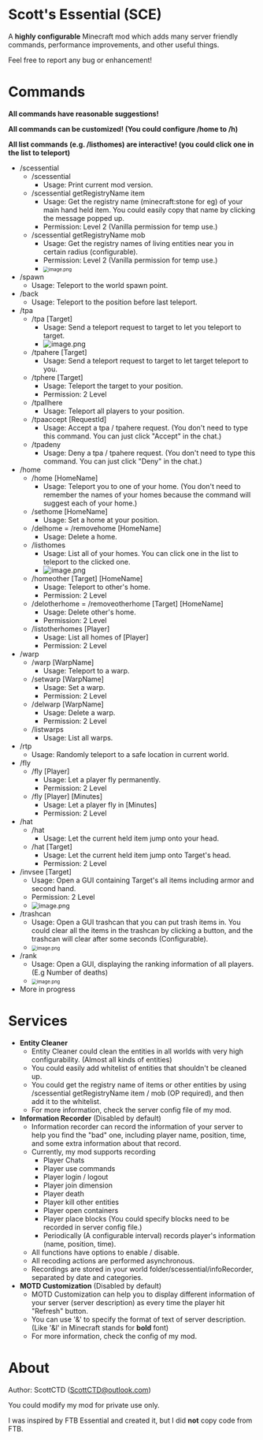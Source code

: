 # Scott's Essential (SCE)

A **highly configurable** Minecraft mod which adds many server friendly commands, performance improvements, and other useful things.

Feel free to report any bug or enhancement!

# Commands

**All commands have reasonable suggestions!**

**All commands can be customized! (You could configure /home to /h)**

**All list commands (e.g. /listhomes) are interactive! (you could click one in the list to teleport)**

- /scessential
  - /scessential
    - Usage: Print current mod version.
  - /scessential getRegistryName item
      - Usage: Get the registry name (minecraft:stone for eg) of your main hand held item. You could easily copy that name by clicking the message popped up.
      - Permission: Level 2 (Vanilla permission for temp use.)
  - /scessential getRegistryName mob
      - Usage: Get the registry names of living entities near you in certain radius (configurable).
      - Permission: Level 2 (Vanilla permission for temp use.)
      - <img src="https://i.loli.net/2021/01/13/ZmNRGOH14A6qanS.png" alt="image.png" style="zoom:67%;" />
- /spawn 
    - Usage: Teleport to the world spawn point.
- /back
    - Usage: Teleport to the position before last teleport.
- /tpa
    - /tpa [Target]
      - Usage: Send a teleport request to target to let you teleport to target.
      - ![image.png](https://i.loli.net/2021/01/14/G8Ryl6sK7Pox4qH.png)
    - /tpahere [Target]
      - Usage: Send a teleport request to target to let target teleport to you.
    - /tphere [Target]
      - Usage: Teleport the target to your position.
      - Permission: 2 Level
    - /tpallhere
      - Usage: Teleport all players to your position. 
    - /tpaaccept [RequestId]
      - Usage: Accept a tpa / tpahere request. (You don't need to type this command. You can just click "Accept" in the chat.)
    - /tpadeny
      - Usage: Deny a tpa / tpahere request. (You don't need to type this command. You can just click "Deny" in the chat.)
- /home
    - /home [HomeName]
      - Usage: Teleport you to one of your home. (You don't need to remember the names of your homes because the command will suggest each of your home.)
    - /sethome [HomeName]
      - Usage: Set a home at your position.
    - /delhome = /removehome [HomeName]
      - Usage: Delete a home.
    - /listhomes
      - Usage: List all of your homes. You can click one in the list to teleport to the clicked one.
      - ![image.png](https://i.loli.net/2021/01/13/z45M3e7t2BUGFVA.png)
    - /homeother [Target] [HomeName]
      - Usage: Teleport to other's home.
      - Permission: 2 Level
    - /delotherhome = /removeotherhome [Target] [HomeName]
      - Usage: Delete other's home.
      - Permission: 2 Level
    - /listotherhomes [Player]
      - Usage: List all homes of [Player]
      - Permission: 2 Level
- /warp
    - /warp [WarpName]
      - Usage: Teleport to a warp.
    - /setwarp [WarpName]
      - Usage: Set a warp.
      - Permission: 2 Level
    - /delwarp [WarpName]
      - Usage: Delete a warp.
      - Permission: 2 Level
    - /listwarps
      - Usage: List all warps.
- /rtp
    - Usage: Randomly teleport to a safe location in current world.
- /fly
    - /fly [Player]
      - Usage: Let a player fly permanently.
      - Permission: 2 Level
    - /fly [Player] [Minutes]
      - Usage: Let a player fly in [Minutes]
      - Permission: 2 Level
- /hat
    - /hat
        - Usage: Let the current held item jump onto your head.
    - /hat [Target]
        - Usage: Let the current held item jump onto Target's head.
        - Permission: 2 Level
- /invsee [Target]
    - Usage: Open a GUI containing Target's all items including armor and second hand.
    - Permission: 2 Level
    - <img src="https://i.loli.net/2021/01/14/aFYtjO9rHf4unTx.png" alt="image.png" style="zoom:90%;" />
- /trashcan
    - Usage: Open a GUI trashcan that you can put trash items in. You could clear all the items in the trashcan by clicking a button, and the trashcan will clear after some seconds (Configurable). 
    - <img src="https://i.loli.net/2021/01/13/yP8msuVo7LE6Jcj.png" alt="image.png" style="zoom: 67%;" />
- /rank
    - Usage: Open a GUI, displaying the ranking information of all players. (E.g Number of deaths)
    - <img src="https://i.loli.net/2021/01/14/3aDYzZy9GL6KCXH.png" alt="image.png" style="zoom:67%;" />
- More in progress
  
# Services

- **Entity Cleaner**
  - Entity Cleaner could clean the entities in all worlds with very high configurability. (Almost all kinds of entities) 
  - You could easily add whitelist of entities that shouldn't be cleaned up. 
  - You could get the registry name of items or other entities by using /scessential getRegistryName item / mob (OP required), and then add it to the whitelist.
  - For more information, check the server config file of my mod.
- **Information Recorder** (Disabled by default)
  - Information recorder can record the information of your server to help you find the "bad" one, including player name, position, time, and some extra information about that record.
  - Currently, my mod supports recording
    - Player Chats
    - Player use commands
    - Player login / logout
    - Player join dimension
    - Player death
    - Player kill other entities
    - Player open containers
    - Player place blocks (You could specify blocks need to be recorded in server config file.)
    - Periodically (A configurable interval) records player's information (name, position, time).
  - All functions have options to enable / disable.
  - All recoding actions are performed asynchronous.
  - Recordings are stored in your world folder/scessential/infoRecorder, separated by date and categories.
- **MOTD Customization** (Disabled by default)
  - MOTD Customization can help you to display different information of your server (server description) as every time the player hit "Refresh" button.
  - You can use '&' to specify the format of text of server description. (Like '&l' in Minecraft stands for **bold** font)
  - For more information, check the config of my mod.

# About

Author: ScottCTD (ScottCTD@outlook.com)

You could modify my mod for private use only.

I was inspired by FTB Essential and created it, but I did **not** copy code from FTB.
